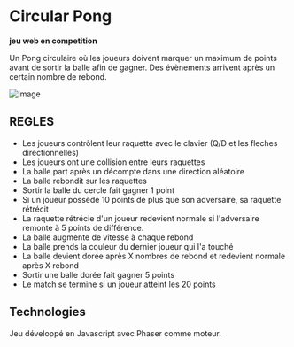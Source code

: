 # Circular Pong

**jeu web en competition**

Un Pong circulaire où les joueurs doivent marquer un maximum de points avant de sortir la balle afin de gagner. Des évènements arrivent après un certain nombre de rebond.

![image](https://img4.hostingpics.net/pics/947425CircularPong.jpg)

## REGLES

* Les joueurs contrôlent leur raquette avec le clavier (Q/D et les fleches directionnelles)
* Les joueurs ont une collision entre leurs raquettes
* La balle part après un décompte dans une direction aléatoire
* La balle rebondit sur les raquettes
* Sortir la balle du cercle fait gagner 1 point
* Si un joueur possède 10 points de plus que son adversaire, sa raquette rétrécit
* La raquette rétrécie d'un joueur redevient normale si l'adversaire remonte à 5 points de différence.
* La balle augmente de vitesse à chaque rebond
* La balle prends la couleur du dernier joueur qui l'a touché
* La balle devient dorée après X nombres de rebond et redevient normale après X rebond 
* Sortir une balle dorée fait gagner 5 points
* Le match se termine si un joueur atteint les 20 points

## Technologies

Jeu développé en Javascript avec Phaser comme moteur.